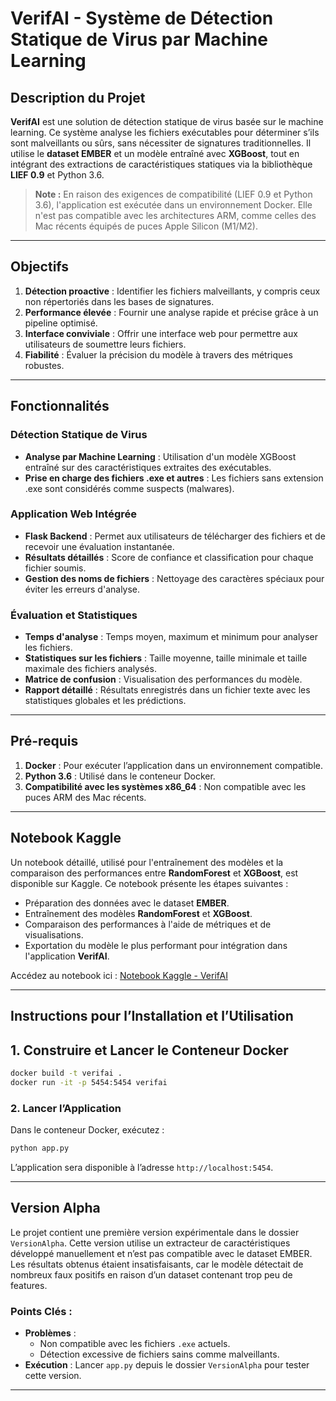 # VerifAI - Système de Détection Statique de Virus par Machine Learning

## Description du Projet

**VerifAI** est une solution de détection statique de virus basée sur le machine learning. Ce système analyse les fichiers exécutables pour déterminer s’ils sont malveillants ou sûrs, sans nécessiter de signatures traditionnelles. Il utilise le **dataset EMBER** et un modèle entraîné avec **XGBoost**, tout en intégrant des extractions de caractéristiques statiques via la bibliothèque **LIEF 0.9** et Python 3.6.

> **Note :** En raison des exigences de compatibilité (LIEF 0.9 et Python 3.6), l'application est exécutée dans un environnement Docker. Elle n'est pas compatible avec les architectures ARM, comme celles des Mac récents équipés de puces Apple Silicon (M1/M2).

---

## Objectifs

1. **Détection proactive** : Identifier les fichiers malveillants, y compris ceux non répertoriés dans les bases de signatures.
2. **Performance élevée** : Fournir une analyse rapide et précise grâce à un pipeline optimisé.
3. **Interface conviviale** : Offrir une interface web pour permettre aux utilisateurs de soumettre leurs fichiers.
4. **Fiabilité** : Évaluer la précision du modèle à travers des métriques robustes.

---

## Fonctionnalités

### Détection Statique de Virus
- **Analyse par Machine Learning** : Utilisation d'un modèle XGBoost entraîné sur des caractéristiques extraites des exécutables.
- **Prise en charge des fichiers .exe et autres** : Les fichiers sans extension .exe sont considérés comme suspects (malwares).

### Application Web Intégrée
- **Flask Backend** : Permet aux utilisateurs de télécharger des fichiers et de recevoir une évaluation instantanée.
- **Résultats détaillés** : Score de confiance et classification pour chaque fichier soumis.
- **Gestion des noms de fichiers** : Nettoyage des caractères spéciaux pour éviter les erreurs d'analyse.

### Évaluation et Statistiques
- **Temps d'analyse** : Temps moyen, maximum et minimum pour analyser les fichiers.
- **Statistiques sur les fichiers** : Taille moyenne, taille minimale et taille maximale des fichiers analysés.
- **Matrice de confusion** : Visualisation des performances du modèle.
- **Rapport détaillé** : Résultats enregistrés dans un fichier texte avec les statistiques globales et les prédictions.

---

## Pré-requis

1. **Docker** : Pour exécuter l’application dans un environnement compatible.
2. **Python 3.6** : Utilisé dans le conteneur Docker.
3. **Compatibilité avec les systèmes x86_64** : Non compatible avec les puces ARM des Mac récents.

---

## Notebook Kaggle

Un notebook détaillé, utilisé pour l'entraînement des modèles et la comparaison des performances entre **RandomForest** et **XGBoost**, est disponible sur Kaggle. Ce notebook présente les étapes suivantes :
- Préparation des données avec le dataset **EMBER**.
- Entraînement des modèles **RandomForest** et **XGBoost**.
- Comparaison des performances à l'aide de métriques et de visualisations.
- Exportation du modèle le plus performant pour intégration dans l'application **VerifAI**.

Accédez au notebook ici : [Notebook Kaggle - VerifAI](https://www.kaggle.com/code/maxencebouchadel/verifai-entrainement-des-mod-les)

---

## Instructions pour l’Installation et l’Utilisation

## 1. Construire et Lancer le Conteneur Docker
```bash
docker build -t verifai .
docker run -it -p 5454:5454 verifai
```
### 2. Lancer l’Application
Dans le conteneur Docker, exécutez :
```bash
python app.py
```
L’application sera disponible à l’adresse `http://localhost:5454`.

---

## Version Alpha

Le projet contient une première version expérimentale dans le dossier `VersionAlpha`. Cette version utilise un extracteur de caractéristiques développé manuellement et n’est pas compatible avec le dataset EMBER. Les résultats obtenus étaient insatisfaisants, car le modèle détectait de nombreux faux positifs en raison d’un dataset contenant trop peu de features.

### Points Clés :
- **Problèmes** :
  - Non compatible avec les fichiers `.exe` actuels.
  - Détection excessive de fichiers sains comme malveillants.
- **Exécution** : Lancer `app.py` depuis le dossier `VersionAlpha` pour tester cette version.

---


